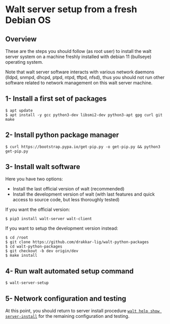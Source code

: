 
# Walt server setup from a fresh Debian OS

## Overview

These are the steps you should follow (as root user) to install the walt server system on a machine freshly installed
with debian 11 (bullseye) operating system.

Note that walt server software interacts with various network daemons (lldpd, snmpd, dhcpd, ptpd, ntpd,
tftpd, nfsd), thus you should not run other software related to network management on this walt server
machine.


## 1- Install a first set of packages

```
$ apt update
$ apt install -y gcc python3-dev libsmi2-dev python3-apt gpg curl git make
```

## 2- Install python package manager

```
$ curl https://bootstrap.pypa.io/get-pip.py -o get-pip.py && python3 get-pip.py
```

## 3- Install walt software

Here you have two options:
- Install the last official version of walt (recommended)
- Install the development version of walt (with last features and quick access to source code,
  but less thoroughly tested)

If you want the official version:
```
$ pip3 install walt-server walt-client
```

If you want to setup the development version instead:
```
$ cd /root
$ git clone https://github.com/drakkar-lig/walt-python-packages
$ cd walt-python-packages
$ git checkout -b dev origin/dev
$ make install
```

## 4- Run walt automated setup command

```
$ walt-server-setup
```

## 5- Network configuration and testing

At this point, you should return to server install procedure [`walt help show server-install`](server-install.md)
for the remaining configuration and testing.

